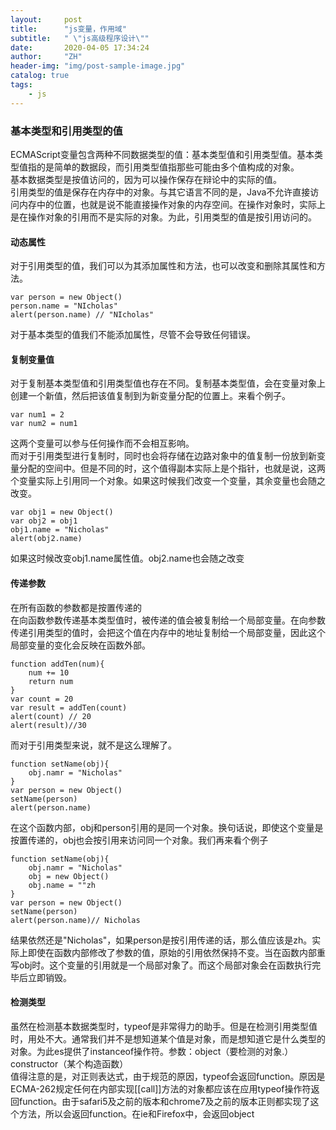 ```yaml
---
layout:     post
title:      "js变量，作用域"
subtitle:   " \"js高级程序设计\""
date:       2020-04-05 17:34:24
author:     "ZH"
header-img: "img/post-sample-image.jpg"
catalog: true
tags:
    - js
---
```


### 基本类型和引用类型的值
ECMAScript变量包含两种不同数据类型的值：基本类型值和引用类型值。基本类型值指的是简单的数据段，而引用类型值指那些可能由多个值构成的对象。    
基本数据类型是按值访问的，因为可以操作保存在辩论中的实际的值。    
引用类型的值是保存在内存中的对象。与其它语言不同的是，Java不允许直接访问内存中的位置，也就是说不能直接操作对象的内存空间。在操作对象时，实际上是在操作对象的引用而不是实际的对象。为此，引用类型的值是按引用访问的。

#### 动态属性
对于引用类型的值，我们可以为其添加属性和方法，也可以改变和删除其属性和方法。

```
var person = new Object()
person.name = "NIcholas"
alert(person.name) // "NIcholas"
```
对于基本类型的值我们不能添加属性，尽管不会导致任何错误。

#### 复制变量值
对于复制基本类型值和引用类型值也存在不同。复制基本类型值，会在变量对象上创建一个新值，然后把该值复制到为新变量分配的位置上。来看个例子。

```
var num1 = 2
var num2 = num1
```
这两个变量可以参与任何操作而不会相互影响。    
而对于引用类型进行复制时，同时也会将存储在边路对象中的值复制一份放到新变量分配的空间中。但是不同的时，这个值得副本实际上是个指针，也就是说，这两个变量实际上引用同一个对象。如果这时候我们改变一个变量，其余变量也会随之改变。

```
var obj1 = new Object()
var obj2 = obj1
obj1.name = "Nicholas"
alert(obj2.name)
```
如果这时候改变obj1.name属性值。obj2.name也会随之改变
#### 传递参数
在所有函数的参数都是按置传递的    
在向函数参数传递基本类型值时，被传递的值会被复制给一个局部变量。在向参数传递引用类型的值时，会把这个值在内存中的地址复制给一个局部变量，因此这个局部变量的变化会反映在函数外部。    
```
function addTen(num){
    num += 10
    return num
}
var count = 20
var result = addTen(count)
alert(count) // 20
alert(result)//30
```
而对于引用类型来说，就不是这么理解了。    
```
function setName(obj){
    obj.namr = "Nicholas"
}
var person = new Object()
setName(person)
alert(person.name)
```
在这个函数内部，obj和person引用的是同一个对象。换句话说，即使这个变量是按置传递的，obj也会按引用来访问同一个对象。我们再来看个例子    
```
function setName(obj){
    obj.namr = "Nicholas"
    obj = new Object()
    obj.name = ""zh
}
var person = new Object()
setName(person)
alert(person.name)// Nicholas
```
结果依然还是"Nicholas"，如果person是按引用传递的话，那么值应该是zh。实际上即使在函数内部修改了参数的值，原始的引用依然保持不变。当在函数内部重写obj时。这个变量的引用就是一个局部对象了。而这个局部对象会在函数执行完毕后立即销毁。
#### 检测类型
虽然在检测基本数据类型时，typeof是非常得力的助手。但是在检测引用类型值时，用处不大。通常我们并不是想知道某个值是对象，而是想知道它是什么类型的对象。为此es提供了instanceof操作符。参数：object（要检测的对象.）constructor（某个构造函数）    
值得注意的是，对正则表达式，由于规范的原因，typeof会返回function。原因是ECMA-262规定任何在内部实现[[call]]方法的对象都应该在应用typeof操作符返回function。由于safari5及之前的版本和chrome7及之前的版本正则都实现了这个方法，所以会返回function。在ie和Firefox中，会返回object
